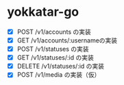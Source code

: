 # yokkatar-go

 - [x] POST   /v1/accounts の実装
 - [x] GET    /v1/accounts/:usernameの実装
 - [x] POST   /v1/statuses の実装
 - [x] GET    /v1/statuses/:id の実装
 - [x] DELETE /v1/statuses/:id の実装
 - [x] POST   /v1/media の実装（仮）
